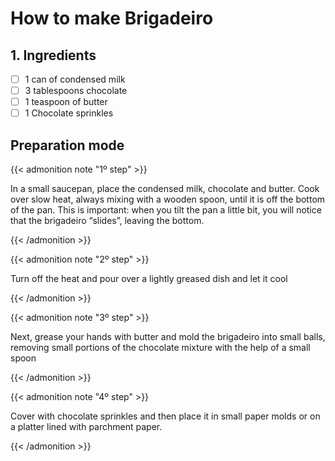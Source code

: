 # How to make Brigadeiro


## 1. Ingredients

- [ ] 1 can of condensed milk
- [ ] 3 tablespoons chocolate
- [ ] 1 teaspoon of butter
- [ ] 1 Chocolate sprinkles 

## Preparation mode

{{< admonition note "1º step" >}}

In a small saucepan, place the condensed milk, chocolate and butter. Cook over slow heat, always mixing with a wooden spoon, until it is off the bottom of the pan. This is important: when you tilt the pan a little bit, you will notice that the brigadeiro “slides”, leaving the bottom.

{{< /admonition >}}

{{< admonition note "2º step" >}}

Turn off the heat and pour over a lightly greased dish and let it cool 

{{< /admonition >}}

{{< admonition note "3º step" >}}

Next, grease your hands with butter and mold the brigadeiro into small balls, removing small portions of the chocolate mixture with the help of a small spoon

{{< /admonition >}}

{{< admonition note "4º step" >}}

Cover with chocolate sprinkles and then place it in small paper molds or on a platter lined with parchment paper.

{{< /admonition >}}
